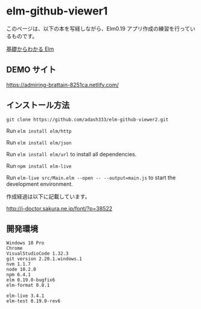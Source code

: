 # elm-github-viewer1

このページは、以下の本を写経しながら、Elm0.19 アプリ作成の練習を行っているものです。

[基礎からわかる Elm](https://amzn.to/2YYLeMQ)

## DEMO サイト

https://admiring-brattain-8251ca.netlify.com/

## インストール方法

`git clone https://github.com/adash333/elm-github-viewer2.git`

Run `elm install elm/http`

Run `elm install elm/json`

Run `elm install elm/url` to install all dependencies.

Run `npm install elm-live`

Run `elm-live src/Main.elm --open -- --output=main.js` to start the development environment.

作成経過は以下に記載しています。

http://i-doctor.sakura.ne.jp/font/?p=38522

## 開発環境

```
Windows 10 Pro
Chrome
VisualStudioCode 1.32.3
git version 2.20.1.windows.1
nvm 1.1.7
node 10.2.0
npm 6.4.1
elm 0.19.0-bugfix6
elm-format 0.8.1

elm-live 3.4.1
elm-test 0.19.0-rev6
```
